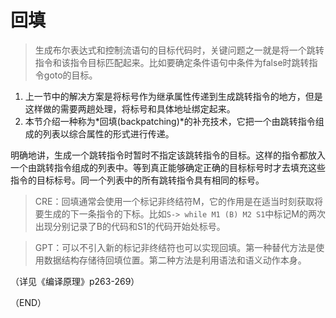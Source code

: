 # 回填    

> 生成布尔表达式和控制流语句的目标代码时，关键问题之一就是将一个跳转指令和该指令目标匹配起来。比如要确定条件语句中条件为false时跳转指令goto的目标。    

1. 上一节中的解决方案是将标号作为继承属性传递到生成跳转指令的地方，但是这样做的需要两趟处理，将标号和具体地址绑定起来。    
2. 本节介绍一种称为*回填(backpatching)*的补充技术，它把一个由跳转指令组成的列表以综合属性的形式进行传递。    


明确地讲，生成一个跳转指令时暂时不指定该跳转指令的目标。这样的指令都放入一个由跳转指令组成的列表中。等到真正能够确定正确的目标标号时才去填充这些指令的目标标号。同一个列表中的所有跳转指令具有相同的标号。    

> CRE：回填通常会使用一个标记非终结符M，它的作用是在适当时刻获取将要生成的下一条指令的下标。比如`S-> while M1 (B) M2 S1`中标记M的两次出现分别记录了B的代码和S1的代码开始处标号。    

> GPT：可以不引入新的标记非终结符也可以实现回填。第一种替代方法是使用数据结构存储待回填位置。第二种方法是利用语法和语义动作本身。      


（详见《编译原理》p263-269）    


（END）  